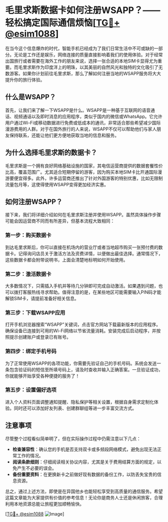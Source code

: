 # 毛里求斯数据卡如何注册WSAPP？——轻松搞定国际通信烦恼[[TG💪+ @esim1088](https://t.me/s/esim1088)]

在当今这个信息爆炸的时代，智能手机已经成为了我们日常生活中不可或缺的一部分。无论是工作还是娱乐，网络连接的质量直接影响着我们的使用体验。对于经常出国旅行或者需要在海外工作的朋友来说，选择一张合适的本地SIM卡显得尤为重要。而毛里求斯作为印度洋上的明珠，以其美丽的自然风光和独特的文化吸引了无数游客。如果你计划前往毛里求斯，那么了解如何注册当地的WSAPP服务将大大提升你的旅行体验。

## 什么是WSAPP？

首先，让我们来了解一下WSAPP是什么。WSAPP是一种基于互联网的语音通话、视频通话以及即时消息的应用程序，类似于国内的微信或WhatsApp。它允许用户通过Wi-Fi或移动数据进行免费或低成本的通讯，非常适合那些希望减少国际漫游费用的人群。对于在国外旅行的人来说，WSAPP不仅可以帮助他们与家人朋友保持联系，还能让他们更方便地获取当地的信息和服务。

## 为什么选择毛里求斯的数据卡？

毛里求斯是一个拥有良好网络基础设施的国家，其电信运营商提供的数据套餐性价比高，覆盖范围广。尤其适合短期停留的游客，因为购买本地SIM卡比开通国际漫游要便宜得多。此外，许多运营商还推出了针对外国游客的特别优惠，比如无限制流量包月等，这使得使用WSAPP变得更加经济实惠。

## 如何注册WSAPP？

接下来，我们将详细介绍如何在毛里求斯注册并使用WSAPP。虽然具体操作步骤可能会因运营商不同而有所差异，但基本流程大致相同：

### 第一步：购买数据卡

到达毛里求斯后，你可以直接在机场内的营业厅或者当地超市购买一张预付费的数据卡。记得询问店员关于激活方法及资费详情，以便做出最佳选择。通常情况下，这些数据卡都会附带说明书，上面会清楚地标明如何开始使用。

### 第二步：激活数据卡

大多数情况下，只需插入手机并等待几分钟即可完成自动激活。如果遇到问题，也可以拨打客服热线寻求帮助。值得注意的是，在某些地区可能需要输入PIN码才能解锁SIM卡，请提前准备好相关信息。

### 第三步：下载WSAPP应用

打开手机浏览器搜索“WSAPP”关键词，点击官方网站下载最新版本的应用程序。确保设备已连接到可用的Wi-Fi网络以节省流量消耗。安装完成后启动程序，并按照提示创建账户或登录已有账号。

### 第四步：绑定手机号码

为了正常使用WSAPP的各项功能，你需要先验证自己的手机号码。系统会发送一条包含验证码的短信至所填号码上，请及时查收并输入正确答案。一旦验证成功，你就能够开始享受各种便捷的服务了！

### 第五步：设置偏好选项

进入个人资料页面调整通知提醒、隐私保护等相关设置，根据自身需求定制化体验。同时还可以添加好友列表、创建群聊组等进一步丰富交流方式。

## 注意事项

尽管整个过程看似简单明了，但在实际操作过程中仍需注意以下几点：

- **检查兼容性**：确认您的手机是否支持双卡或多频段网络模式，避免出现无法正常工作的情况。
- **阅读条款细则**：仔细阅读相关协议内容，尤其是关于费用结算方面的规定，以免产生不必要的误会。
- **备份重要资料**：在更换新卡之前做好现有数据的备份工作，以防丢失宝贵的信息资源。

总之，通过上述方法，即使是在异国他乡也能轻松享受到高质量的通信服务。希望这篇文章能为大家提供有价值的参考信息！无论你是商务人士还是休闲旅客，合理利用本地资源总能让旅程更加顺畅愉快。

[[TG💪+ @esim1088](https://t.me/s/esim1088) ![Image](https://i.postimg.cc/4NQfJmqS/Snipaste-2025-05-13-00-14-12.png)]